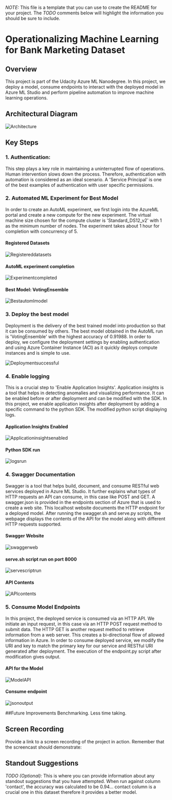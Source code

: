 *NOTE:* This file is a template that you can use to create the README for your project. The *TODO* comments below will highlight the information you should be sure to include.


# Operationalizing Machine Learning for Bank Marketing Dataset

## Overview 
This project is part of the Udacity Azure ML Nanodegree. In this project, we deploy a model, consume endpoints to interact with the deployed model in Azure ML Studio and perform pipeline automation to improve machine learning operations.

## Architectural Diagram
![Architecture](Architecture.png)

## Key Steps

### 1. Authentication: 
This step plays a key role in maintaining a uninterrupted flow of operations. Human intervention slows down the process. Therefore, authentication with automation is considered as an ideal scenario. A 'Service Principal' is one of the best examples of authentication with user specific permissions.

### 2. Automated ML Experiment for Best Model
In order to create an AutoML experiment, we first login into the AzureML portal and create a new compute for the new experiment. The virtual machine size chosen for the compute cluster is 'Standard_DS12_v2' with 1 as the minimum number of nodes. The experiment takes about 1 hour for completion with concurrency of 5. 

#### Registered Datasets

![Registereddatasets](Registereddatasets.png)

#### AutoML experiment completion

![Experimentcompleted](Experimentcompleted.png)

#### Best Model: VotingEnsemble

![Bestautomlmodel](Bestautomlmodel.png)

### 3. Deploy the best model
Deployment is the delivery of the best trained model into production so that it can be consumed by others. The best model obtained in the AutoML run is 'VotingEnsemble' with the highest accuracy of 0.91988. In order to deploy, we configure the deployment settings by enabling authentication and using Azure Container Instance (ACI) as it quickly deploys compute instances and is simple to use.

![Deploymentsuccessful](Deploymentsuccessful.png)

### 4. Enable logging
This is a crucial step to 'Enable Application Insights'. Application insights is a tool that helps in detecting anomalies and visualizing performance. It can be enabled before or after deployment and can be modified with the SDK. In this project, we enable application insights after deployment by adding a specific command to the python SDK. The modified python script displaying logs.

#### Application Insights Enabled

![Applicationinsightsenabled](Applicationinsightsenabled.png)

#### Python SDK run

![logsrun](logsrun.png)

### 4. Swagger Documentation
Swagger is a tool that helps build, document, and consume RESTful web services deployed in Azure ML Studio. It further explains what types of HTTP requests an API can consume, in this case like POST and GET. A swagger.json is provided in the endpoints section of Azure that is used to create a web site. This localhost website documents the HTTP endpoint for a deployed model. After running the swagger.sh and serve.py scripts, the webpage displays the contents of the API for the model along with different HTTP requests supported.

#### Swagger Website 

![swaggerweb](swaggerweb.png)

#### serve.sh script run on port 8000

![servescriptrun](servescriptrun.png)

#### API Contents

![APIcontents](APIcontents.png)

### 5. Consume Model Endpoints

In this project, the deployed service is consumed via an HTTP API. We initiate an input request, in this case via an HTTP POST request method to submit data. The HTTP GET is another request method to retrieve information from a web server. This creates a bi-directional flow of allowed information in Azure. 
In order to consume deployed service, we modify the URI and key to match the primary key for our service and RESTful URI generated after deployment. The execution of the endpoint.py script after modification gives output.

#### API for the Model

![ModelAPI](ModelAPI.png)

#### Consume endpoint

![jsonoutput](jsonoutput.png)

##Future Improvements
Benchmarking. Less time taking. 

## Screen Recording
Provide a link to a screen recording of the project in action. Remember that the screencast should demonstrate:

## Standout Suggestions
*TODO (Optional):* This is where you can provide information about any standout suggestions that you have attempted.
When run against column 'contact', the accuracy was calculated to be 0.94... 
contact column is a crucial one in this dataset therefore it provides a better model.

